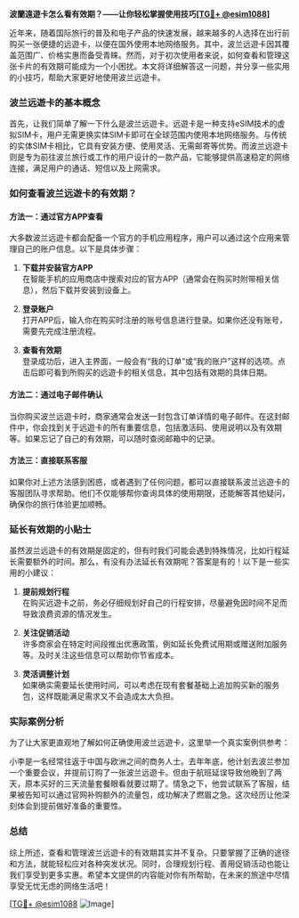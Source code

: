 **波蘭遠遊卡怎么看有效期？——让你轻松掌握使用技巧[[TG💪+ @esim1088](https://t.me/s/esim1088)]**

近年来，随着国际旅行的普及和电子产品的快速发展，越来越多的人选择在出行前购买一张便捷的远遊卡，以便在国外使用本地网络服务。其中，波兰远遊卡因其覆盖范围广、价格实惠而备受青睐。然而，对于初次使用者来说，如何查看和管理这张卡片的有效期可能成为一个小困扰。本文将详细解答这一问题，并分享一些实用的小技巧，帮助大家更好地使用波兰远遊卡。

### 波兰远遊卡的基本概念

首先，让我们简单了解一下什么是波兰远遊卡。远遊卡是一种支持eSIM技术的虚拟SIM卡，用户无需更换实体SIM卡即可在全球范围内使用本地网络服务。与传统的实体SIM卡相比，它具有安装方便、使用灵活、无需邮寄等优势。而波兰远遊卡则是专为前往波兰旅行或工作的用户设计的一款产品，它能够提供高速稳定的网络连接，满足用户的通话、短信以及上网需求。

### 如何查看波兰远遊卡的有效期？

#### 方法一：通过官方APP查看

大多数波兰远遊卡都会配备一个官方的手机应用程序，用户可以通过这个应用来管理自己的账户信息。以下是具体步骤：

1. **下载并安装官方APP**  
   在智能手机的应用商店中搜索对应的官方APP（通常会在购买时附带相关信息），然后下载并安装到设备上。

2. **登录账户**  
   打开APP后，输入你在购买时注册的账号信息进行登录。如果你还没有账号，需要先完成注册流程。

3. **查看有效期**  
   登录成功后，进入主界面，一般会有“我的订单”或“我的账户”这样的选项。点击后即可看到所购买的远遊卡的相关信息，其中包括有效期的具体日期。

#### 方法二：通过电子邮件确认

当你购买波兰远遊卡时，商家通常会发送一封包含订单详情的电子邮件。在这封邮件中，你会找到关于远遊卡的所有重要信息，包括激活码、使用说明以及有效期等。如果忘记了自己的有效期，可以随时查阅邮箱中的记录。

#### 方法三：直接联系客服

如果你对上述方法感到困惑，或者遇到了任何问题，都可以直接联系波兰远遊卡的客服团队寻求帮助。他们不仅能够帮你查询具体的使用期限，还能解答其他疑问，确保你的旅行体验更加顺畅。

### 延长有效期的小贴士

虽然波兰远遊卡的有效期是固定的，但有时我们可能会遇到特殊情况，比如行程延长需要额外的时间。那么，有没有办法延长有效期呢？答案是有的！以下是一些实用的小建议：

1. **提前规划行程**  
   在购买远遊卡之前，务必仔细规划好自己的行程安排，尽量避免因时间不足而导致浪费资源的情况发生。

2. **关注促销活动**  
   许多商家会在特定时间段推出优惠政策，例如延长免费试用期或赠送附加服务等。及时关注这些信息可以帮助你节省成本。

3. **灵活调整计划**  
   如果确实需要延长使用时间，可以考虑在现有套餐基础上追加购买新的服务包，这样既能满足需求又不会造成太大负担。

### 实际案例分析

为了让大家更直观地了解如何正确使用波兰远遊卡，这里举一个真实案例供参考：

小李是一名经常往返于中国与欧洲之间的商务人士。去年年底，他计划去波兰参加一个重要会议，并提前订购了一张波兰远遊卡。但由于航班延误导致他晚到了两天，原本买好的三天流量套餐眼看就要过期了。情急之下，他尝试联系了客服，结果被告知可以通过官网补购额外的流量包，成功解决了燃眉之急。这次经历让他深刻体会到提前做好准备的重要性。

### 总结

综上所述，查看和管理波兰远遊卡的有效期其实并不复杂。只要掌握了正确的途径和方法，就能轻松应对各种突发状况。同时，合理规划行程、善用促销活动也能让我们享受到更多实惠。希望本文提供的内容能对你有所帮助，在未来的旅途中尽情享受无忧无虑的网络生活吧！

[[TG💪+ @esim1088](https://t.me/s/esim1088) ![Image](https://i.postimg.cc/4NQfJmqS/Snipaste-2025-05-13-00-14-12.png)]